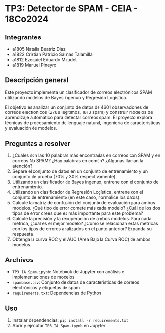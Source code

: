# TP3: Detector de SPAM - CEIA - 18Co2024

## Integrantes

- a1805 Natalia Beatriz Diaz
- a1822 Cristian Patricio Salinas Talamilla
- a1812 Ezequiel Eduardo Maudet
- a1819 Manuel Pineyro

## Descripción general

Este proyecto implementa un clasificador de correos electrónicos SPAM utilizando modelos de Bayes ingenuo y Regresión Logística.

El objetivo es analizar un conjunto de datos de 4601 observaciones de correos electrónicos (2788 legítimos, 1813 spam) y construir modelos de aprendizaje automático para detectar correos spam. El proyecto explora técnicas de procesamiento de lenguaje natural, ingeniería de características y evaluación de modelos.

## Preguntas a resolver

1. ¿Cuáles son las 10 palabras más encontradas en correos con SPAM y en correos No SPAM? ¿Hay palabras en común? ¿Algunas llaman la atención?
2. Separe el conjunto de datos en un conjunto de entrenamiento y un conjunto de prueba (70% y 30% respectivamente).
3. Utilizando un clasificador de Bayes ingenuo, entrene con el conjunto de entrenamiento.
4. Utilizando un clasificador de Regresión Logística, entrene con el conjunto de entrenamiento (en este caso, normalice los datos).
5. Calcule la matriz de confusión del conjunto de evaluación para ambos modelos. ¿Qué tipo de error comete más cada modelo? ¿Cuál de los dos tipos de error crees que es más importante para este problema?
6. Calcule la precisión y la recuperación de ambos modelos. Para cada métrica, ¿cuál es el mejor modelo? ¿Cómo se relacionan estas métricas con los tipos de errores analizados en el punto anterior? Expanda su respuesta.
7. Obtenga la curva ROC y el AUC (Área Bajo la Curva ROC) de ambos modelos.

## Archivos

- `TP3_IA_Spam.ipynb`: Notebook de Jupyter con análisis e implementaciones de modelos
- `spambase.csv`: Conjunto de datos de características de correos electrónicos y etiquetas de spam
- `requirements.txt`: Dependencias de Python

## Uso

1. Instalar dependencias: `pip install -r requirements.txt`
2. Abrir y ejecutar `TP3_IA_Spam.ipynb` en Jupyter
